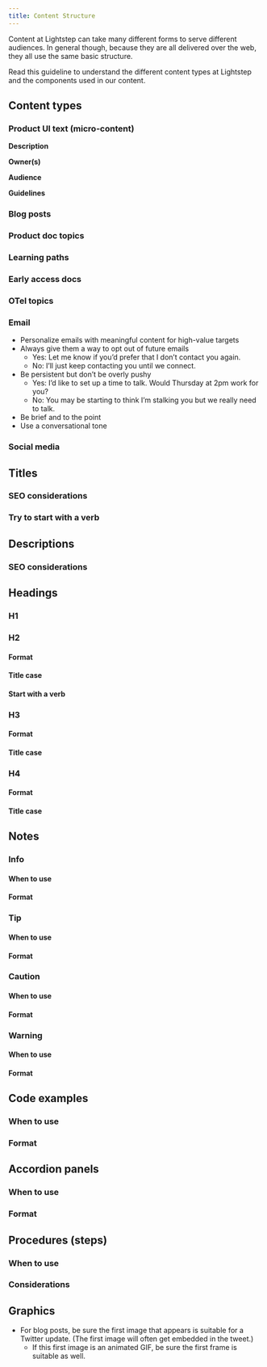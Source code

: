 ```yaml
---
title: Content Structure
---
```

<Meta title="Content Structure" />

Content at Lightstep can take many different forms to serve different audiences. In general though, because they are all delivered over the web, they all use the same basic structure. 

Read this guideline to understand the different content types at Lightstep and the components used in our content.

## Content types

### Product UI text (micro-content)	
**Description**

**Owner(s)**

**Audience**

**Guidelines**


### Blog posts	


### Product doc topics	


### Learning paths	


### Early access docs	


### OTel topics	


### Email



*   Personalize emails with meaningful content for high-value targets
*   Always give them a way to opt out of future emails
    *   Yes: Let me know if you’d prefer that I don’t contact you again. 
    *   No: I’ll just keep contacting you until we connect.
*   Be persistent but don’t be overly pushy
    *   Yes: I’d like to set up a time to talk. Would Thursday at 2pm work for you?
    *   No: You may be starting to think I’m stalking you but we really need to talk.
*   Be brief and to the point
*   Use a conversational tone


### Social media	


## Titles		


### SEO considerations	


### Try to start with a verb	


## Descriptions		


### SEO considerations	


## Headings		


### H1	


### H2	


#### Format


#### Title case


#### Start with a verb


### H3	


#### Format


#### Title case


### H4	


#### Format


#### Title case


## Notes		


### Info	


#### When to use


#### Format


### Tip	


#### When to use


#### Format


### Caution	


#### When to use


#### Format


### Warning	


#### When to use


#### Format


## Code examples		


### When to use	


### Format	


## Accordion panels		


### When to use	


### Format	


## Procedures (steps)		


### When to use	


### Considerations	


## Graphics



*   For blog posts, be sure the first image that appears is suitable for a Twitter update. (The first image will often get embedded in the tweet.)
    *   If this first image is an animated GIF, be sure the first frame is suitable as well.
